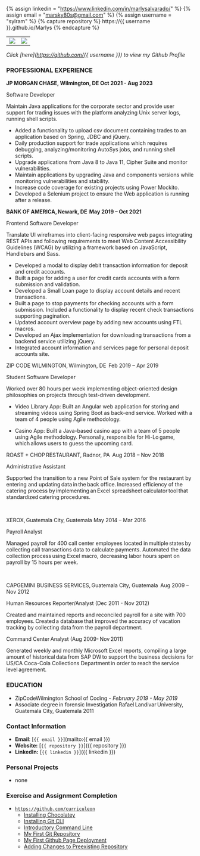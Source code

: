 {% assign linkedin = "https://www.linkedin.com/in/marlysalvarado/" %}
{% assign email    = "marsky80s@gmail.com" %}
{% assign username = "sylram" %}
{% capture repository %}
    https://{{ username }}.github.io/Marlys
{% endcapture %}

<table>
   <tr>
      <td>
         <img src="https://github-readme-stats.vercel.app/api?username={{ username }}&show_icons=true&theme=dracula">         
      </td>
      <td>
         <img src="https://github-readme-stats.vercel.app/api/top-langs/?username={{ username }}&layout=compact&theme=dracula&hide=roff,tsql,c">
      </td>
   </tr>
</table>

<link rel="stylesheet" type="text/css" media="all" href="./assets/css/my-style.css" />

_Click [here](https://github.com/{{ username }}) to view my Github Profile_

### PROFESSIONAL EXPERIENCE

**JP MORGAN CHASE, Wilmington, DE							    Oct 2021 - Aug 2023**

Software Developer

Maintain Java applications for the corporate sector and provide user support for trading issues with the platform analyzing Unix server logs, running shell scripts.

* Added a functionality to upload csv document containing trades to an application based on Spring, JDBC and jQuery.
* Daily production support for trade applications which requires debugging, analyzing/monitoring AutoSys jobs, and running shell scripts.
* Upgrade applications from Java 8 to Java 11, Cipher Suite and monitor vulnerabilities.
* Maintain applications by upgrading Java and components versions while monitoring vulnerabilities and stability.
* Increase code coverage for existing projects using Power Mockito.
* Developed a Selenium project to ensure the Web application is running after a release.

**BANK OF AMERICA, Newark, DE 	                                                		            May 2019 – Oct 2021**

Frontend Software Developer

Translate UI wireframes into client-facing responsive web pages integrating REST APIs and following requirements to meet Web Content Accessibility Guidelines (WCAG) by utilizing a framework based on JavaScript, Handlebars and Sass.

* Developed a modal to display debit transaction information for deposit and credit accounts.
* Built a page for adding a user for credit cards accounts with a form submission and validation.
* Developed a Small Loan page to display account details and recent transactions.
* Built a page to stop payments for checking accounts with a form submission. Included a functionality to display recent check transactions supporting pagination.
* Updated account overview page by adding new accounts using FTL macros.
* Developed an Ajax implementation for downloading transactions from a backend service utilizing jQuery.
* Integrated account information and services page for personal deposit accounts site.



ZIP CODE WILMINGTON, Wilmington, DE 					                         Feb 2019 – Apr 2019

Student Software Developer

Worked over 80 hours per week implementing object-oriented design philosophies on projects through test-driven development.  

* Video Library App: Built an Angular web application for storing and streaming videos using Spring Boot as back-end service. Worked with a team of 4 people using Agile methodology.

* Casino App: Built a Java-based casino app with a team of 5 people using Agile methodology. Personally, responsible for Hi-Lo game, which allows users to guess the upcoming card.


ROAST + CHOP RESTAURANT, Radnor, PA 					          	           Aug 2018 – Nov 2018

Administrative Assistant

Supported the transition to a new Point of Sale system for the restaurant by entering and updating data in the back office. Increased efficiency of the catering process by implementing an Excel spreadsheet calculator tool that standardized catering procedures.   


  

XEROX, Guatemala City, Guatemala					           		            May 2014 – Mar 2016

Payroll Analyst

Managed payroll for 400 call center employees located in multiple states by collecting call transactions data to calculate payments. Automated the data collection process using Excel macro, decreasing labor hours spent on payroll by 15 hours per week.

  

CAPGEMINI BUSINESS SERVICES, Guatemala City, Guatemala 	                     	            Aug 2009 – Nov 2012

Human Resources Reporter/Analyst (Dec 2011 - Nov 2012)

Created and maintained reports and reconciled payroll for a site with 700 employees. Created a database that improved the accuracy of vacation tracking by collecting data from the payroll department.  

Command Center Analyst (Aug 2009- Nov 2011)

Generated weekly and monthly Microsoft Excel reports, compiling a large amount of historical data from SAP DW to support the business decisions for US/CA Coca-Cola Collections Department in order to reach the service level agreement.  
### EDUCATION
* ZipCodeWilmington School of Coding - _February 2019 - May 2019_
* Associate degree in forensic Investigation Rafael Landivar University, Guatemala City, Guatemala
2011

### Contact Information
* **Email**: [`{{ email }}`](mailto:{{ email }})
* **Website:** [`{{ repository }}`]({{ repository }})
* **LinkedIn:** [`{{ linkedin }}`]({{ linkedin }})

### Personal Projects
* none

### Exercise and Assignment Completion
* [`https://github.com/curriculeon`](https://github.com/curriculeon)
    * [Installing Chocolatey](https://curriculeon.github.io/Curriculeon/lectures/terminal/dos/install-chocolatey/content.html)
    * [Installing Git CLI](https://curriculeon.github.io/Curriculeon/lectures/version-control-systems/git/installation/content.html)
    * [Introductory Command Line](https://curriculeon.github.io/Curriculeon/lectures/terminal/dos/install-chocolatey/content.html)
    * [My First Git Repository](https://curriculeon.github.io/Curriculeon/lectures/version-control-systems/git/my-first-repository/content.html)
    * [My First Github Page Deployment](https://curriculeon.github.io/Curriculeon/lectures/version-control-systems/git/my-first-githubpage/content.html)
    * [Adding Changes to Preexisting Repository](https://curriculeon.github.io/Curriculeon/lectures/version-control-systems/git/add-change-to-preexisting-repo/content.html)